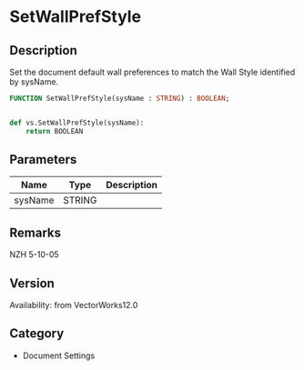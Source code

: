 # SetWallPrefStyle

## Description
Set the document default wall preferences to match the Wall Style identified by sysName.

```pascal
FUNCTION SetWallPrefStyle(sysName : STRING) : BOOLEAN;
```

```python

def vs.SetWallPrefStyle(sysName):
    return BOOLEAN
```

## Parameters
|Name|Type|Description|
|---|---|---|
|sysName|STRING||

## Remarks
NZH 5-10-05

## Version
Availability: from VectorWorks12.0
## Category
* Document Settings

